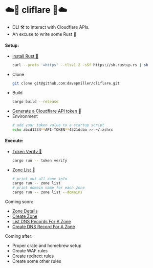 # ☁️🚀 cliflare 🚀☁️
* CLI 🛠️ to interact with Cloudflare APIs.
* An excuse to write some Rust 🥳

#### Setup:
* [Install Rust 📝](https://www.rust-lang.org/tools/install)
    ```bash
    curl --proto '=https' --tlsv1.2 -sSf https://sh.rustup.rs | sh
    ```
* Clone
    ```bash
    git clone git@github.com:davepmiller/cliflare.git
    ```
* Build
  ```bash
  cargo build --release
  ```
* [Generate a Cloudflare API token 📝](https://developers.cloudflare.com/cloudflare-one/api-terraform/scoped-api-tokens/)
* Environment
  ```bash
  # add your token value to a startup script
  echo abcd1234**API-TOKEN**4321dcba >> ~/.zshrc
  ```
#### Execute:

* [Token Verify 📝](https://developers.cloudflare.com/api/operations/user-api-tokens-verify-token)
    ```bash
    cargo run -- token verify
    ```
* [Zone List 📝](https://developers.cloudflare.com/api/operations/zones-get)
    ```bash
    # print out all zone info
    cargo run -- zone list
    # print domain name for each zone
    cargo run -- zone list --domains
    ```

Coming soon:
* [Zone Details](https://developers.cloudflare.com/api/operations/zones-0-get)
* [Create Zone](https://developers.cloudflare.com/api/operations/zones-post)
* [List DNS Records For A Zone](https://developers.cloudflare.com/api/operations/dns-records-for-a-zone-list-dns-records)
* [Create DNS Record For A Zone](https://developers.cloudflare.com/api/operations/dns-records-for-a-zone-create-dns-record)

Coming after:
* Proper crate and homebrew setup
* Create WAF rules
* Create redirect rules
* Create some other rules
